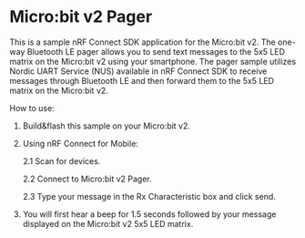 # Micro:bit v2 Pager

This is a sample nRF Connect SDK application for the Micro:bit v2.
The one-way Bluetooth LE pager allows you to send text messages to the 5x5 LED matrix on the Micro:bit v2 using your smartphone. 
The pager sample utilizes Nordic UART Service (NUS) available in nRF Connect SDK to receive messages through Bluetooth LE and then forward them to the 5x5 LED matrix on the Micro:bit v2.

How to use:

1.  Build&flash this sample on your Micro:bit v2.

2.  Using nRF Connect for Mobile:

    2.1 Scan for devices.

    2.2 Connect to Micro:bit v2 Pager.

    2.3 Type your message in the Rx Characteristic box and click send.

3.  You will first hear a beep for 1.5 seconds followed by your message displayed on the Micro:bit v2 5x5 LED matrix.
